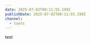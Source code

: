 ```yaml
---
date: 2025-07-02T00:11:55.199Z
publishDate: 2025-07-02T00:11:55.199Z
channel:
  - toots
---
```


test
